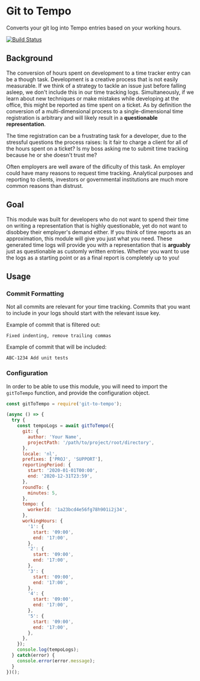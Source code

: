 # Git to Tempo
Converts your git log into Tempo entries based on your working hours.

[![Build Status](https://travis-ci.org/bobvanhesse/git-to-tempo.svg?branch=master)](https://travis-ci.org/bobvanhesse/git-to-tempo)

## Background
The conversion of hours spent on development to a time tracker entry can be a
though task. Development is a creative process that is not easily measurable.
If we think of a strategy to tackle an issue just before falling asleep, we
don't include this in our time tracking logs. Simultaneously, if we learn about
new techniques or make mistakes while developing at the office, this might be
reported as time spent on a ticket. As by definition the conversion of a
multi-dimensional process to a single-dimensional time registration is arbitrary
and will likely result in a **questionable representation**.

The time registration can be a frustrating task for a developer, due to the
stressful questions the process raises: Is it fair to charge a client for all
of the hours spent on a ticket? Is my boss asking me to submit time tracking
because he or she doesn't trust me?

Often employers are well aware of the dificulty of this task. An employer could
have many reasons to request time tracking. Analytical purposes and reporting to
clients, investors or governmental institutions are much more common reasons
than distrust.

## Goal
This module was built for developers who do not want to spend their time on
writing a representation that is highly questionable, yet do not want to
disobbey their employer's demand either. If you think of time reports as an
approximation, this module will give you just what you need. These generated
time logs will provide you with a representation that is __arguably__ just as
questionable as customly written entries. Whether you want to use the logs as
a starting point or as a final report is completely up to you!

## Usage
### Commit Formatting
Not all commits are relevant for your time tracking. Commits that you want to include in your logs should start with the relevant issue key.

Example of commit that is filtered out:
```
Fixed indenting, remove trailing commas
```

Example of commit that will be included:
```
ABC-1234 Add unit tests
```

### Configuration
In order to be able to use this module, you will need to import the `gitToTempo` function, and provide the configuration object.

```js
const gitToTempo = require('git-to-tempo');

(async () => {
  try {
    const tempoLogs = await gitToTempo({
      git: {
        author: 'Your Name',
        projectPath: '/path/to/project/root/directory',
      },
      locale: 'nl',
      prefixes: ['PROJ', 'SUPPORT'],
      reportingPeriod: {
        start: '2020-01-01T00:00',
        end: '2020-12-31T23:59',
      },
      roundTo: {
        minutes: 5,
      },
      tempo: {
        workerId: '1a23bcd4e56fg78h901i2j34',
      },
      workingHours: {
        '1': {
          start: '09:00',
          end: '17:00',
        },
        '2': {
          start: '09:00',
          end: '17:00',
        },
        '3': {
          start: '09:00',
          end: '17:00',
        },
        '4': {
          start: '09:00',
          end: '17:00',
        },
        '5': {
          start: '09:00',
          end: '17:00',
        },
      },
    });
    console.log(tempoLogs);
  } catch(error) {
    console.error(error.message);
  }
})();
```
